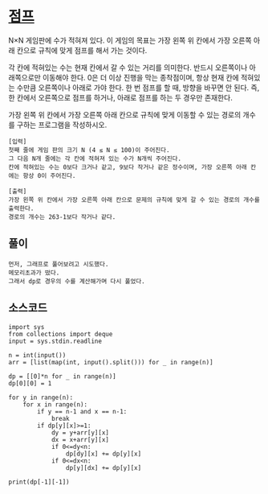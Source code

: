 # [점프](https://www.acmicpc.net/problem/1890)

N×N 게임판에 수가 적혀져 있다. 이 게임의 목표는 가장 왼쪽 위 칸에서 가장 오른쪽 아래 칸으로 규칙에 맞게 점프를 해서 가는 것이다.

각 칸에 적혀있는 수는 현재 칸에서 갈 수 있는 거리를 의미한다. 반드시 오른쪽이나 아래쪽으로만 이동해야 한다. 0은 더 이상 진행을 막는 종착점이며, 항상 현재 칸에 적혀있는 수만큼 오른쪽이나 아래로 가야 한다. 한 번 점프를 할 때, 방향을 바꾸면 안 된다. 즉, 한 칸에서 오른쪽으로 점프를 하거나, 아래로 점프를 하는 두 경우만 존재한다.

가장 왼쪽 위 칸에서 가장 오른쪽 아래 칸으로 규칙에 맞게 이동할 수 있는 경로의 개수를 구하는 프로그램을 작성하시오.
```
[입력]
첫째 줄에 게임 판의 크기 N (4 ≤ N ≤ 100)이 주어진다.
그 다음 N개 줄에는 각 칸에 적혀져 있는 수가 N개씩 주어진다.
칸에 적혀있는 수는 0보다 크거나 같고, 9보다 작거나 같은 정수이며, 가장 오른쪽 아래 칸에는 항상 0이 주어진다.
```

```
[출력]
가장 왼쪽 위 칸에서 가장 오른쪽 아래 칸으로 문제의 규칙에 맞게 갈 수 있는 경로의 개수를 출력한다.
경로의 개수는 263-1보다 작거나 같다.
```

## 풀이
```
먼저, 그래프로 풀어보려고 시도했다.
메모리초과가 떴다.
그래서 dp로 경우의 수를 계산해가며 다시 풀었다.
```
## 소스코드

```
import sys
from collections import deque
input = sys.stdin.readline

n = int(input())
arr = [list(map(int, input().split())) for _ in range(n)]

dp = [[0]*n for _ in range(n)]
dp[0][0] = 1

for y in range(n):
    for x in range(n):
        if y == n-1 and x == n-1:
            break
        if dp[y][x]>=1:
            dy = y+arr[y][x]
            dx = x+arr[y][x]
            if 0<=dy<n:
                dp[dy][x] += dp[y][x]
            if 0<=dx<n:
                dp[y][dx] += dp[y][x]

print(dp[-1][-1])
```

